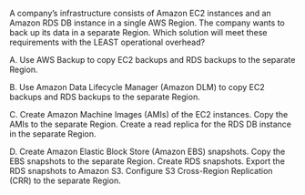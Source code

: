 A company’s infrastructure consists of Amazon EC2 instances and an Amazon RDS DB instance in a single AWS Region. The company wants to back up its data in a separate Region. Which solution will meet these requirements with the LEAST operational overhead? 

A. Use AWS Backup to copy EC2 backups and RDS backups to the separate Region. 

B. Use Amazon Data Lifecycle Manager (Amazon DLM) to copy EC2 backups and RDS backups to the separate Region. 

C. Create Amazon Machine Images (AMIs) of the EC2 instances. Copy the AMIs to the separate Region. Create a read replica for the RDS DB instance in the separate Region. 

D. Create Amazon Elastic Block Store (Amazon EBS) snapshots. Copy the EBS snapshots to the separate Region. Create RDS snapshots. Export the RDS snapshots to Amazon S3. Configure S3 Cross-Region Replication (CRR) to the separate Region.